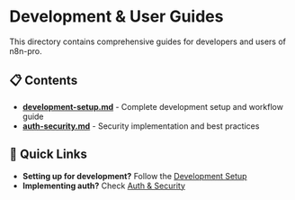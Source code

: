 # Development & User Guides

This directory contains comprehensive guides for developers and users of n8n-pro.

## 📋 Contents

- **[development-setup.md](development-setup.md)** - Complete development setup and workflow guide
- **[auth-security.md](auth-security.md)** - Security implementation and best practices

## 🚀 Quick Links

- **Setting up for development?** Follow the [Development Setup](development-setup.md)
- **Implementing auth?** Check [Auth & Security](auth-security.md)
